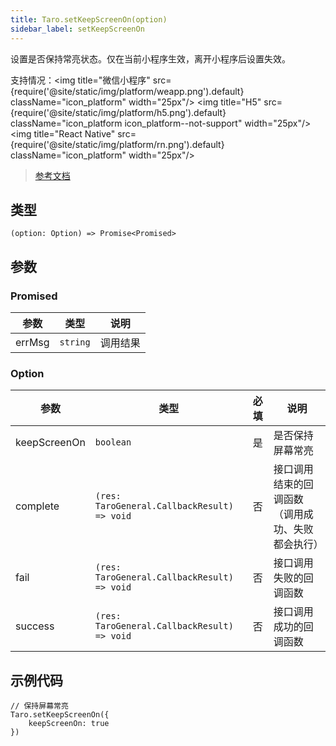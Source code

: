 ```yaml
---
title: Taro.setKeepScreenOn(option)
sidebar_label: setKeepScreenOn
---
```


设置是否保持常亮状态。仅在当前小程序生效，离开小程序后设置失效。

支持情况：<img title="微信小程序" src={require('@site/static/img/platform/weapp.png').default} className="icon_platform" width="25px"/> <img title="H5" src={require('@site/static/img/platform/h5.png').default} className="icon_platform icon_platform--not-support" width="25px"/> <img title="React Native" src={require('@site/static/img/platform/rn.png').default} className="icon_platform" width="25px"/>

> [参考文档](https://developers.weixin.qq.com/miniprogram/dev/api/device/screen/wx.setKeepScreenOn.html)

## 类型

```tsx
(option: Option) => Promise<Promised>
```

## 参数

### Promised

| 参数 | 类型 | 说明 |
| --- | --- | --- |
| errMsg | `string` | 调用结果 |

### Option

| 参数 | 类型 | 必填 | 说明 |
| --- | --- | :---: | --- |
| keepScreenOn | `boolean` | 是 | 是否保持屏幕常亮 |
| complete | `(res: TaroGeneral.CallbackResult) => void` | 否 | 接口调用结束的回调函数（调用成功、失败都会执行） |
| fail | `(res: TaroGeneral.CallbackResult) => void` | 否 | 接口调用失败的回调函数 |
| success | `(res: TaroGeneral.CallbackResult) => void` | 否 | 接口调用成功的回调函数 |

## 示例代码

```tsx
// 保持屏幕常亮
Taro.setKeepScreenOn({
    keepScreenOn: true
})
```
